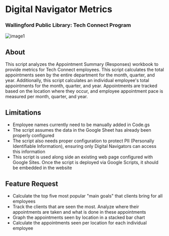 <h1>Digital Navigator Metrics</h1>

<h3>Wallingford Public Library: Tech Connect Program</h3>

![image1](https://github.com/user-attachments/assets/da4d5837-9b13-4a9a-b34e-33bd94c05830)

<h2>About</h2>
This script analyzes the Appointment Summary (Responses) workbook to provide metrics for
Tech Connect employees. This script calculates the total appointments seen
by the entire department for the month, quarter, and year. Additionally, this script
calculates an individual employee's total appointments for the month, quarter, and year. 
Appointments are tracked based on the location where they occur, 
and employee appointment pace is measured per month, quarter, and year.


<h2>Limitations</h2>

- Employee names currently need to be manually added in Code.gs
- The script assumes the data in the Google Sheet has already been properly configured
- The script also needs proper configuration to protect PII (Personally Identifiable Information), ensuring only Digital Navigators can access this information
- This script is used along side an existing web page configured with Google Sites. Once the script is deployed via Google Scripts, it should be embedded in the website


<h2>Feature Request</h2>

- Calculate the top five most popular "main goals" that clients bring for all employees
- Track the clients that are seen the most. Analyze where their appointments are taken and what is done in these appointments
- Graph the appointments seen by location in a stacked bar chart
- Calculate the appointments seen per location for each individual employee
